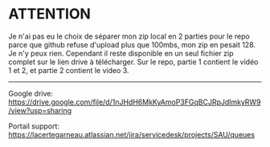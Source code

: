 <h1>ATTENTION</h1>
<p>Je n'ai pas eu le choix de séparer mon zip local en 2 parties pour le repo parce que github refuse d'upload plus que 100mbs, mon zip en pesait 128. Je n'y peux rien. Cependant il reste disponible en un seul fichier zip complet sur le lien drive à télécharger. Sur le repo, partie 1 contient le vidéo 1 et 2, et partie 2 contient le video 3.</p>

-------

Google drive: https://drive.google.com/file/d/1nJHdH6MkKyAmoP3FGqBCJRpJdlmkyRW9/view?usp=sharing

Portail support: https://lacertegarneau.atlassian.net/jira/servicedesk/projects/SAU/queues